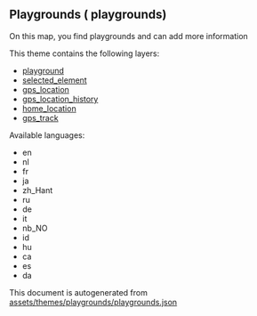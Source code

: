 

 Playgrounds ( playgrounds) 
----------------------------



On this map, you find playgrounds and can add more information

This theme contains the following layers:



  - [playground](../Layers/playground.md)
  - [selected_element](../Layers/selected_element.md)
  - [gps_location](../Layers/gps_location.md)
  - [gps_location_history](../Layers/gps_location_history.md)
  - [home_location](../Layers/home_location.md)
  - [gps_track](../Layers/gps_track.md)


Available languages:



  - en
  - nl
  - fr
  - ja
  - zh_Hant
  - ru
  - de
  - it
  - nb_NO
  - id
  - hu
  - ca
  - es
  - da
 

This document is autogenerated from [assets/themes/playgrounds/playgrounds.json](https://github.com/pietervdvn/MapComplete/blob/develop/assets/themes/playgrounds/playgrounds.json)